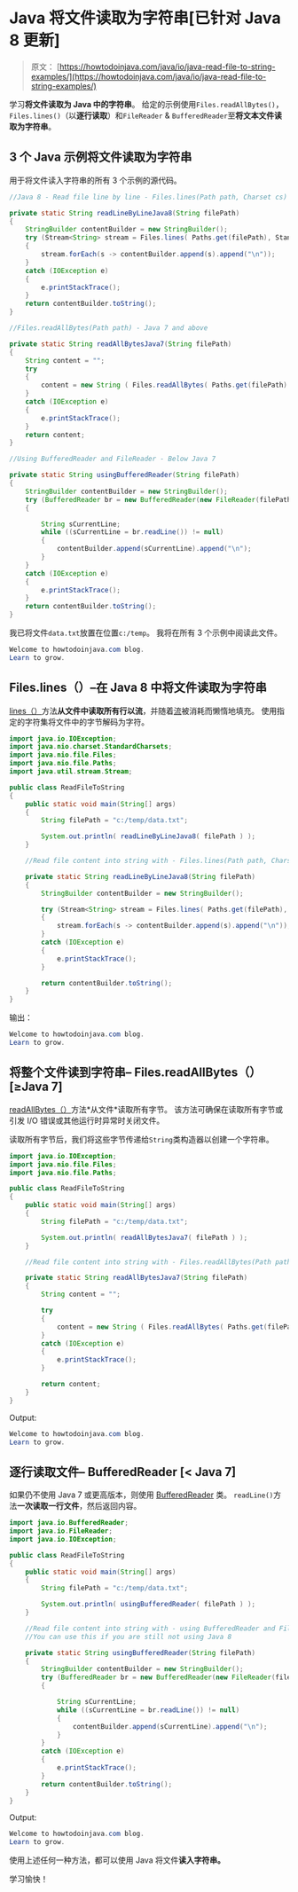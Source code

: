 # Java 将文件读取为字符串[已针对 Java 8 更新]

> 原文： [https://howtodoinjava.com/java/io/java-read-file-to-string-examples/](https://howtodoinjava.com/java/io/java-read-file-to-string-examples/)

学习**将文件读取为 Java 中的字符串**。 给定的示例使用`Files.readAllBytes()`，`Files.lines()`（以**逐行读取**）和`FileReader` & `BufferedReader`至**将文本文件读取为字符串**。

## 3 个 Java 示例将文件读取为字符串

用于将文件读入字符串的所有 3 个示例的源代码。

```java
//Java 8 - Read file line by line - Files.lines(Path path, Charset cs)

private static String readLineByLineJava8(String filePath) 
{
	StringBuilder contentBuilder = new StringBuilder();
	try (Stream<String> stream = Files.lines( Paths.get(filePath), StandardCharsets.UTF_8)) 
	{
		stream.forEach(s -> contentBuilder.append(s).append("\n"));
	}
	catch (IOException e) 
	{
		e.printStackTrace();
	}
	return contentBuilder.toString();
}

//Files.readAllBytes(Path path) - Java 7 and above

private static String readAllBytesJava7(String filePath) 
{
	String content = "";
	try 
	{
		content = new String ( Files.readAllBytes( Paths.get(filePath) ) );
	} 
	catch (IOException e) 
	{
		e.printStackTrace();
	}
	return content;
}

//Using BufferedReader and FileReader - Below Java 7

private static String usingBufferedReader(String filePath) 
{
	StringBuilder contentBuilder = new StringBuilder();
	try (BufferedReader br = new BufferedReader(new FileReader(filePath))) 
	{

		String sCurrentLine;
		while ((sCurrentLine = br.readLine()) != null) 
		{
			contentBuilder.append(sCurrentLine).append("\n");
		}
	} 
	catch (IOException e) 
	{
		e.printStackTrace();
	}
	return contentBuilder.toString();
}

```

我已将文件`data.txt`放置在位置`c:/temp`。 我将在所有 3 个示例中阅读此文件。

```java
Welcome to howtodoinjava.com blog. 
Learn to grow.

```

## Files.lines（）–在 Java 8 中将文件读取为字符串

[lines（）](https://docs.oracle.com/javase/8/docs/api/java/nio/file/Files.html#lines-java.nio.file.Path-java.nio.charset.Charset-)方法**从文件中读取所有行以流**，并随着[流](//howtodoinjava.com/java8/java-8-tutorial-streams-by-examples/)被消耗而懒惰地填充。 使用指定的字符集将文件中的字节解码为字符。

```java
import java.io.IOException;
import java.nio.charset.StandardCharsets;
import java.nio.file.Files;
import java.nio.file.Paths;
import java.util.stream.Stream;

public class ReadFileToString 
{
	public static void main(String[] args) 
	{
		String filePath = "c:/temp/data.txt";

		System.out.println( readLineByLineJava8( filePath ) );
	}

	//Read file content into string with - Files.lines(Path path, Charset cs)

	private static String readLineByLineJava8(String filePath) 
	{
		StringBuilder contentBuilder = new StringBuilder();

		try (Stream<String> stream = Files.lines( Paths.get(filePath), StandardCharsets.UTF_8)) 
		{
			stream.forEach(s -> contentBuilder.append(s).append("\n"));
		}
		catch (IOException e) 
		{
			e.printStackTrace();
		}

		return contentBuilder.toString();
	}
}

```

输出：

```java
Welcome to howtodoinjava.com blog. 
Learn to grow.
```

## 将整个文件读到字符串– Files.readAllBytes（）[≥Java 7]

[readAllBytes（）](https://docs.oracle.com/javase/7/docs/api/java/nio/file/Files.html#readAllBytes(java.nio.file.Path))方法*从文件*读取所有字节。 该方法可确保在读取所有字节或引发 I/O 错误或其他运行时异常时关闭文件。

读取所有字节后，我们将这些字节传递给`String`类构造器以创建一个字符串。

```java
import java.io.IOException;
import java.nio.file.Files;
import java.nio.file.Paths;

public class ReadFileToString 
{
	public static void main(String[] args) 
	{
		String filePath = "c:/temp/data.txt";

		System.out.println( readAllBytesJava7( filePath ) );
	}

	//Read file content into string with - Files.readAllBytes(Path path)

	private static String readAllBytesJava7(String filePath) 
	{
		String content = "";

		try 
		{
			content = new String ( Files.readAllBytes( Paths.get(filePath) ) );
		} 
		catch (IOException e) 
		{
			e.printStackTrace();
		}

		return content;
	}
}

```

Output:

```java
Welcome to howtodoinjava.com blog. 
Learn to grow.
```

## 逐行读取文件– BufferedReader [< Java 7]

如果仍不使用 Java 7 或更高版本，则使用 [BufferedReader](https://docs.oracle.com/javase/7/docs/api/java/io/BufferedReader.html) 类。 `readLine()`方法**一次读取一行文件**，然后返回内容。

```java
import java.io.BufferedReader;
import java.io.FileReader;
import java.io.IOException;

public class ReadFileToString 
{
	public static void main(String[] args) 
	{
		String filePath = "c:/temp/data.txt";

		System.out.println( usingBufferedReader( filePath ) );
	}

	//Read file content into string with - using BufferedReader and FileReader
	//You can use this if you are still not using Java 8

	private static String usingBufferedReader(String filePath) 
	{
		StringBuilder contentBuilder = new StringBuilder();
		try (BufferedReader br = new BufferedReader(new FileReader(filePath))) 
		{

			String sCurrentLine;
			while ((sCurrentLine = br.readLine()) != null) 
			{
				contentBuilder.append(sCurrentLine).append("\n");
			}
		} 
		catch (IOException e) 
		{
			e.printStackTrace();
		}
		return contentBuilder.toString();
	}
}

```

Output:

```java
Welcome to howtodoinjava.com blog. 
Learn to grow.
```

使用上述任何一种方法，都可以使用 Java 将文件**读入字符串。**

学习愉快！